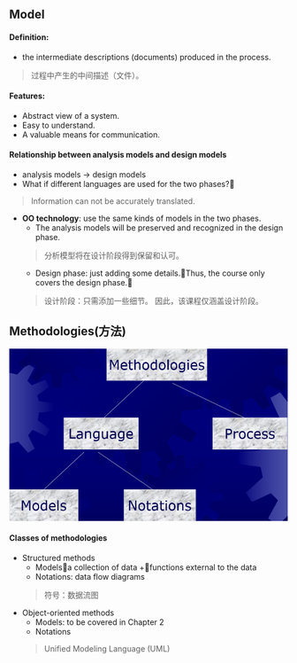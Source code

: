 ## Model
#### Definition: 
* the intermediate descriptions (documents) produced in the process.
> 过程中产生的中间描述（文件）。

#### Features: 
* Abstract view of a system.
* Easy to understand.
* A valuable means for communication.

#### Relationship between analysis models and design models
* analysis models → design models
* What if different languages are used for the two phases?
> Information can not be accurately translated.
* **OO technology**: use the same kinds of models in the two phases.
    * The analysis models will be preserved and recognized in the design phase.
    > 分析模型将在设计阶段得到保留和认可。
    * Design phase: just adding some details.Thus, the course only covers the design phase.
    > 设计阶段：只需添加一些细节。 因此，该课程仅涵盖设计阶段。

## Methodologies(方法)
![](/images/2019年3月23日21点59分.png)

#### Classes of methodologies
* Structured methods
    * Modelsa collection of data +functions external to the data
    * Notations: data flow diagrams
    > 符号：数据流图
* Object-oriented methods
    * Models: to be covered in Chapter 2
    * Notations
    > Unified Modeling Language (UML)


